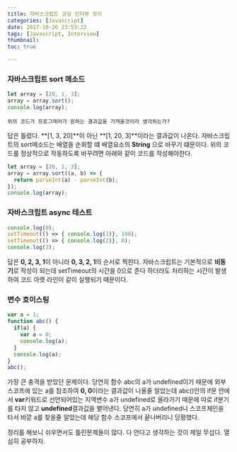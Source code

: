 ```yaml
---
title: 자바스크립트 코딩 인터뷰 정리
categories: [Javascript]
date: 2017-10-26 23:53:22
tags: [Javascript, Interview]
thumbnail:
toc: true

---
```


### 자바스크립트 sort 메소드

```js
let array = [20, 1, 3];
array = array.sort();
console.log(array);
```

`위의 코드가 프로그래머가 원하는 결과값을 가져올것이라 생각하는가?`
<!-- more -->
답은 틀렸다. **[1, 3, 20]**이 아닌 **[1, 20, 3]**이라는 결과값이 나온다.
자바스크립트의 sort메소드는 배열을 순회할 떄 배열요소의 **String** 으로 바꾸기 떄문이다.
위의 코드를 정상적으로 작동하도록 바꾸려면 아래와 같이 코드를 작성해야한다.

```js
let array = [20, 1, 3];
array = array.sort((a, b) => {
  return parseInt(a) - parseInt(b);
});
console.log(array);
```

### 자바스크립트 async 테스트
```js
console.log(0);
setTimeout(() => { console.log(1)}, 100);
setTimeout(() => { console.log(2)}, 0);
console.log(3);
```
답은 **0, 2, 3, 1**이 아니라 **0, 3, 2, 1**의 순서로 찍힌다.
자바스크립트는 기본적으로 **비동기**로 작성이 되는데 setTimeout의 시간을 0으로 준다 하더라도 처리하는 시간이 발생하여 코드 아랫 라인이 같이 실행되기 때문이다.

### 변수 호이스팅
```js
var a = 1;
function abc() {
  if(a) {
    var a = 0;
    console.log(a);
  }
  console.log(a);
}
abc();
```

가장 큰 충격을 받았던 문제이다.
당연히 함수 abc의 a가 undefined이기 때문에 외부 스코프에 있는 a를 참조하여  **0, 0**이라는 결과값이 나올줄 알았는데 abc()안의 if문 안에서 **var**키워드로 선언되어있는 지역변수 a가 undefined로 올라가기 때문에 따로 if분기를 타지 않고 **undefined**결과값을 뱉어낸다.
당연히 a가 undefined니 스코프체인을 타서 바깥 a를 찾을줄 알았는데 해당 함수 스코프에서 끝나버리니 당황했다.

정리를 해보니 쉬우면서도 틀린문제들이 많다.
다 안다고 생각하는 것이 제일 무섭다. 열심히 공부하자.